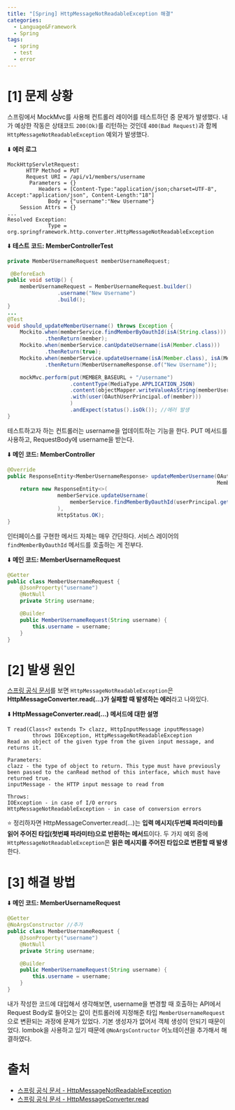 ```yaml
---
title: "[Spring] HttpMessageNotReadableException 해결"
categories:
  - Language&Framework
  - Spring
tags:
  - spring
  - test
  - error
---
```


# [1] 문제 상황
스프링에서 MockMvc를 사용해 컨트롤러 레이어를 테스트하던 중 문제가 발생했다. 내가 예상한 작동은 상태코드 `200(Ok)`를 리턴하는 것인데 `400(Bad Request)`과 함께`HttpMessageNotReadableException` 예외가 발생했다.

⬇️ **에러 로그**
```
MockHttpServletRequest:
      HTTP Method = PUT
      Request URI = /api/v1/members/username
       Parameters = {}
          Headers = [Content-Type:"application/json;charset=UTF-8", Accept:"application/json", Content-Length:"18"]
             Body = {"username":"New Username"}
    Session Attrs = {}
...
Resolved Exception:
             Type = org.springframework.http.converter.HttpMessageNotReadableException
```


⬇️ **테스트 코드: MemberControllerTest**
```java
private MemberUsernameRequest memberUsernameRequest;

 @BeforeEach
public void setUp() {
    memberUsernameRequest = MemberUsernameRequest.builder()
                .username("New Username")
                .build();
}
...
@Test
void should_updateMemberUsername() throws Exception {
    Mockito.when(memberService.findMemberByOauthId(isA(String.class)))
            .thenReturn(member);
    Mockito.when(memberService.canUpdateUsername(isA(Member.class)))
            .thenReturn(true);
    Mockito.when(memberService.updateUsername(isA(Member.class), isA(MemberUsernameRequest.class)))
            .thenReturn(MemberUsernameResponse.of("New Username"));

    mockMvc.perform(put(MEMBER_BASEURL + "/username")
                    .contentType(MediaType.APPLICATION_JSON)
                    .content(objectMapper.writeValueAsString(memberUsernameRequest))
                    .with(user(OAuthUserPrincipal.of(member)))
                    )
                    .andExpect(status().isOk()); //에러 발생
}
```
테스트하고자 하는 컨트롤러는 username을 업데이트하는 기능을 한다. PUT 메서드를 사용하고, RequestBody에 username을 받는다.

⬇️ **메인 코드: MemberController**

```java
@Override
public ResponseEntity<MemberUsernameResponse> updateMemberUsername(OAuthUserPrincipal userPrincipal,
                                                                   MemberUsernameRequest memberUsernameRequest) {
    return new ResponseEntity<>(
                memberService.updateUsername(
                    memberService.findMemberByOauthId(userPrincipal.getOauthId(), memberUsernameRequest
                ),
                HttpStatus.OK);
}
```
인터페이스를 구현한 메서드 자체는 매우 간단하다. 서비스 레이어의 `findMemberByOauthId` 메서드를 호출하는 게 전부다.

⬇️ **메인 코드: MemberUsernameRequest**
```java
@Getter
public class MemberUsernameRequest {
    @JsonProperty("username")
    @NotNull
    private String username;

    @Builder
    public MemberUsernameRequest(String username) {
        this.username = username;
    }
}
```


# [2] 발생 원인
[스프링 공식 문서](https://docs.spring.io/spring-framework/docs/current/javadoc-api/org/springframework/http/converter/HttpMessageNotReadableException.html)를 보면 `HttpMessageNotReadableException`은 **HttpMessageConverter.read(...)가 실패할 때 발생하는 에러**라고 나와있다. 

⬇️ **HttpMessageConverter.read(...) 메서드에 대한 설명**
```
T read(Class<? extends T> clazz, HttpInputMessage inputMessage)
        throws IOException, HttpMessageNotReadableException
Read an object of the given type from the given input message, and returns it.

Parameters:
clazz - the type of object to return. This type must have previously been passed to the canRead method of this interface, which must have returned true.
inputMessage - the HTTP input message to read from

Throws:
IOException - in case of I/O errors
HttpMessageNotReadableException - in case of conversion errors
```

⭐️ 정리하자면 HttpMessageConverter.read(...)는 **입력 메시지(두번째 파라미터)를 읽어 주어진 타입(첫번째 파라미터)으로 반환하는 메서드**이다. 두 가지 예외 중에 `HttpMessageNotReadableException`은 **읽은 메시지를 주어진 타입으로 변환할 때 발생**한다.

# [3] 해결 방법

⬇️ **메인 코드: MemberUsernameRequest**
```java
@Getter
@NoArgsConstructor //추가
public class MemberUsernameRequest {
    @JsonProperty("username")
    @NotNull
    private String username;

    @Builder
    public MemberUsernameRequest(String username) {
        this.username = username;
    }
}
```
내가 작성한 코드에 대입해서 생각해보면, username을 변경할 때 호출하는 API에서 Request Body로 들어오는 값이 컨트롤러에 지정해준 타입 `MemberUsernameRequest`으로 변환되는 과정에 문제가 있었다. 기본 생성자가 없어서 객체 생성이 안되기 때문이었다. lombok을 사용하고 있기 때문에 `@NoArgsContructor` 어노테이션을 추가해서 해결하였다.

# 출처
- [스프링 공식 문서 - HttpMessageNotReadableException](https://docs.spring.io/spring-framework/docs/current/javadoc-api/org/springframework/http/converter/HttpMessageNotReadableException.html)
- [스프링 공식 문서 - HttpMessageConverter.read](https://docs.spring.io/spring-framework/docs/current/javadoc-api/org/springframework/http/converter/HttpMessageConverter.html#read(java.lang.Class,org.springframework.http.HttpInputMessage))